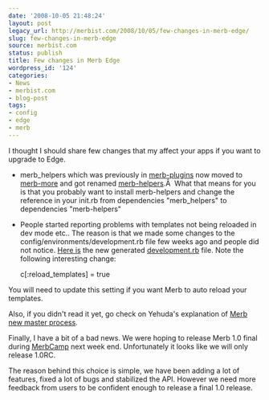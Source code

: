 ```yaml
---
date: '2008-10-05 21:48:24'
layout: post
legacy_url: http://merbist.com/2008/10/05/few-changes-in-merb-edge/
slug: few-changes-in-merb-edge
source: merbist.com
status: publish
title: Few changes in Merb Edge
wordpress_id: '124'
categories:
- News
- merbist.com
- blog-post
tags:
- config
- edge
- merb
---
```


I thought I should share few changes that my affect your apps if you want to upgrade to Edge.



	
  * merb_helpers which was previously in [merb-plugins](http://github.com/wycats/merb-plugins/tree/master) now moved to [merb-more](http://github.com/wycats/merb-more/) and got renamed [merb-helpers](http://github.com/wycats/merb-more/tree/master/merb-helpers).Â  What that means for you is that you probably want to install merb-helpers and change the reference in your init.rb from dependencies "merb_helpers" to dependencies "merb-helpers"

	
  * People started reporting problems with templates not being reloaded in dev mode etc.. The reason is that we made some changes to the config/environments/development.rb file few weeks ago and people did not notice. [Here is](http://github.com/wycats/merb-more/tree/master/merb-gen/lib/generators/templates/application/merb/config/environments/development.rb) the new generated [development.rb](http://github.com/wycats/merb-more/tree/master/merb-gen/lib/generators/templates/application/merb/config/environments/development.rb) file. Note the following interesting change:

    
    c[:reload_templates] = true


You will need to update this setting if you want Merb to auto reload your templates.


Also, if you didn't read it yet, go check on Yehuda's explanation of [Merb new master process](http://yehudakatz.com/2008/10/03/merb-master-process/).

Finally, I have a bit of a bad news. We were hoping to release Merb 1.0 final during [MerbCamp](http://merbcamp.com) next week end. Unfortunately it looks like we will only release 1.0RC.

The reason behind this choice is simple, we have been adding a lot of features, fixed a lot of bugs and stabilized the API. However we need more feedback from users to be confident enough to release a final 1.0 release.
